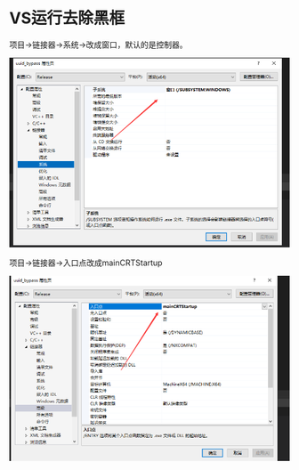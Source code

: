 # VS运行去除黑框

项目->链接器->系统->改成窗口，默认的是控制器。

![image-20220217183252141](../images/image-common-1.png)



项目->链接器->入口点改成mainCRTStartup

![image-20220217183205834](../images/image-common-2.png)